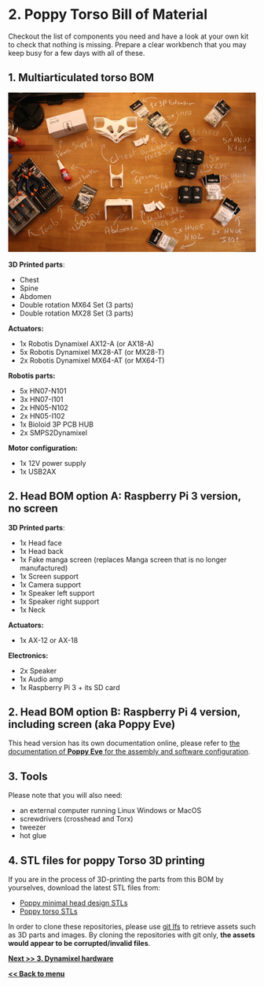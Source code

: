 # 2. Poppy Torso Bill of Material

Checkout the list of components you need and have a look at your own kit to check that nothing is missing.
Prepare a clear workbench that you may keep busy for a few days with all of these.

## 1. Multiarticulated torso BOM

![Trunk BOM](img/trunk_BOM.JPG)

**3D Printed parts**:
- Chest
- Spine
- Abdomen
- Double rotation MX64 Set (3 parts)
- Double rotation MX28 Set (3 parts)

**Actuators:**
- 1x Robotis Dynamixel AX12-A (or AX18-A)
- 5x Robotis Dynamixel MX28-AT (or MX28-T)
- 2x Robotis Dynamixel MX64-AT (or MX64-T)

**Robotis parts:**
- 5x HN07-N101
- 3x HN07-I101
- 2x HN05-N102
- 2x HN05-I102
- 1x Bioloid 3P PCB HUB
- 2x SMPS2Dynamixel

**Motor configuration:**
- 1x 12V power supply
- 1x USB2AX

## 2. Head BOM option A: Raspberry Pi 3 version, no screen

**3D Printed parts**:
- 1x Head face
- 1x Head back
- 1x Fake manga screen (replaces Manga screen that is no longer manufactured)
- 1x Screen support
- 1x Camera support
- 1x Speaker left support
- 1x Speaker right support
- 1x Neck

**Actuators:**
- 1x AX-12 or AX-18

**Electronics:**
- 2x Speaker
- 1x Audio amp
- 1x Raspberry Pi 3 + its SD card

## 2. Head BOM option B: Raspberry Pi 4 version, including screen (aka **Poppy Eve**)

This head version has its own documentation online, please refer to [the documentation of **Poppy Eve** for the assembly and software configuration](https://github.com/poppy-project/Poppy-eve-head-design#poppy-eve-head-design).

## 3. Tools
Please note that you will also need:
* an external computer running Linux Windows or MacOS
* screwdrivers (crosshead and Torx)
* tweezer
* hot glue

## 4. STL files for poppy Torso 3D printing
If you are in the process of 3D-printing the parts from this BOM by yourselves, download the latest STL files from:
* [Poppy minimal head design STLs](https://github.com/poppy-project/Poppy-minimal-head-design/releases)
* [Poppy torso STLs](https://github.com/poppy-project/poppy-torso/releases)

In order to clone these repositories, please use [git lfs](https://git-lfs.github.com/) to retrieve assets such as 3D parts and images. By cloning the repositories with git only, **the assets would appear to be corrupted/invalid files**.

[**Next >> 3. Dynamixel hardware**](dynamixel_hardware.md)

[**<< Back to menu**](README.md)
